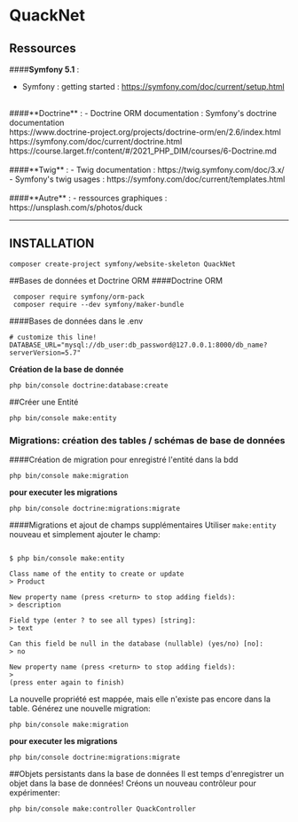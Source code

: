 # QuackNet
## Ressources
####**Symfony 5.1** : <br> 
- Symfony : getting started : https://symfony.com/doc/current/setup.html <br>
<br>
####**Doctrine** :  
- Doctrine ORM documentation : Symfony's doctrine documentation <br>
https://www.doctrine-project.org/projects/doctrine-orm/en/2.6/index.html <br>
https://symfony.com/doc/current/doctrine.html <br>
https://course.larget.fr/content/#/2021_PHP_DIM/courses/6-Doctrine.md <br>
<br>
####**Twig** :
 - Twig documentation : https://twig.symfony.com/doc/3.x/
- Symfony's twig usages : https://symfony.com/doc/current/templates.html
<br><br>
####**Autre** : 
- ressources graphiques : https://unsplash.com/s/photos/duck

<hr>

## INSTALLATION 
``` 
composer create-project symfony/website-skeleton QuackNet
```
##Bases de données et Doctrine ORM
####Doctrine ORM
``` 
 composer require symfony/orm-pack
 composer require --dev symfony/maker-bundle
```
####Bases de données
dans le .env 
````
# customize this line!
DATABASE_URL="mysql://db_user:db_password@127.0.0.1:8000/db_name?serverVersion=5.7"
````
**Création de la base de donnée**
````
php bin/console doctrine:database:create
````

##Créer une Entité
````
php bin/console make:entity
````
### Migrations: création des tables / schémas de base de données 
####Création de migration pour enregistré l'entité dans la bdd
````
php bin/console make:migration
````
**pour executer les migrations**
````
php bin/console doctrine:migrations:migrate
````
####Migrations et ajout de champs supplémentaires
Utiliser `make:entity` nouveau et simplement ajouter le champ:
````

$ php bin/console make:entity

Class name of the entity to create or update
> Product

New property name (press <return> to stop adding fields):
> description

Field type (enter ? to see all types) [string]:
> text

Can this field be null in the database (nullable) (yes/no) [no]:
> no

New property name (press <return> to stop adding fields):
>
(press enter again to finish)
````
La nouvelle propriété est mappée, mais elle n'existe pas encore dans la table. Générez une nouvelle migration:
````
php bin/console make:migration
````
**pour executer les migrations**
````
php bin/console doctrine:migrations:migrate
````

##Objets persistants dans la base de données
Il est temps d'enregistrer un objet dans la base de données! Créons un nouveau contrôleur pour expérimenter:
````
php bin/console make:controller QuackController
````